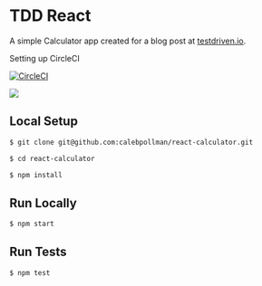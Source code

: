 # TDD React

A simple Calculator app created for a blog post at [testdriven.io](https://testdriven.io/blog/tdd-with-react-jest-and-enzyme-part-one/).

Setting up CircleCI

[![CircleCI](https://circleci.com/gh/tuequach/react-calculator.svg?style=svg)](https://circleci.com/gh/tuequach/react-calculator)

<a href="https://codeclimate.com/github/tuequach/react-calculator/maintainability"><img src="https://api.codeclimate.com/v1/badges/c396622768027bd8d350/maintainability" /></a>

## Local Setup

```sh
$ git clone git@github.com:calebpollman/react-calculator.git
```

```sh
$ cd react-calculator
```

```sh
$ npm install
```

## Run Locally

```sh
$ npm start
```

## Run Tests

```sh
$ npm test
```
